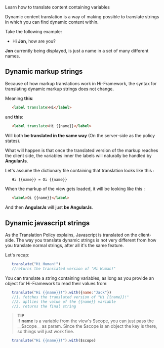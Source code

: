 <!--Topic description-->
<description>Learn how to translate content containing variables</description>

Dynamic content translation is a way of making possible to translate strings in which you can find dynamic content within. 

Take the following example:
 - Hi __Jon__, how are you?

__Jon__ currently being displayed, is just a name in a set of many different names.

## Dynamic markup strings
Because of how markup translations work in Hi-Framework, the syntax for translating dynamic markup strings does not change.

Meaning __this__:

```html
   <label translate>Hi</label>
```

and __this__:
```html
   <label translate>Hi {{name}}</label>
```

Will both __be translated in the same way__ (On the server-side as the policy states).

What will happen is that once the translated version of the markup reaches the client side, the variables inner the labels will naturally be handled by __AngularJs__.

Let's assume the dictionary file containing that translation looks like this :
```xml
   Hi {{name}} = Oi {{name}}
```

When the markup of the view gets loaded, it will be looking like this :

```html
   <label>Oi {{name}}</label>
```

And then __AngularJs__ will just __be AngularJs__.


## Dynamic javascript strings 

As the Translation Policy explains, Javascript is translated on the client-side. 
The way you translate dynamic strings is not very different from how you translate normal strings, after all it's the same feature.

Let's recap: 

```javascript
   translate("Hi Human!") 
   //returns the translated version of "Hi Human!"
```


You can translate a string containing variables, as long as you provide an object
 for Hi-Framework to read their values from:
 
 

```javascript
   translate("Hi {{name}}!").with({name:"Jack"}) 
   //1. fetches the translated version of "Hi {{name}}!" 
   //2. apllies the value of the {{name}} variable
   //3. returns the final string
```



> **TIP**<br> If __name__ is a variable from the view's $scope, you can just pass the __$scope__ as param. Since the $scope is an object the key is there, so things will just work fine.

```javascript
   translate("Hi {{name}}!").with($scope)
```


